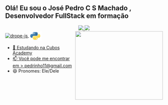 ## Olá! Eu sou o José Pedro C S Machado , Desenvolvedor FullStack em formação

<div align="center">
  <a href="https://github.com/dropemachado">
  <img height="180em" src="https://github-readme-stats.vercel.app/api?username=dropemachado&show_icons=true&theme=dark&include_all_commits=true&count_private=true"/>
  <img height="180em" src="https://github-readme-stats.vercel.app/api/top-langs/?username=dropemachado&layout=compact&langs_count=7&theme=dark"/>
</div>
  <img align="center" alt="drope-js" height="18" width="70"
       src="https://img.shields.io/badge/JavaScript-F7DF1E.svg?style=for-the-badge&logo=JavaScript&logoColor=black">
  <img align="center" alt="drope-Python" height="30" width="40" src="https://raw.githubusercontent.com/devicons/devicon/master/icons/python/python-original.svg">
  <img align="right"  height="220" width="280" src="https://data.whicdn.com/images/198594231/original.gif">
 
- 🌱 Estudando na Cubos Academy
- 📫 Você pode me encontrar em > pedrinho11@gmail.com
- 😄 Pronomes: Ele/Dele

